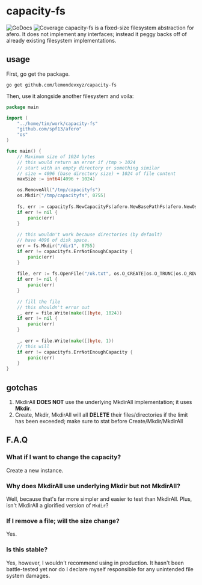 # capacity-fs 
![GoDocs](https://godocs.io/github.com/lemondevxyz/capacityfs?status.svg)
![Coverage](https://img.shields.io/badge/Coverage-100.0%25-brightgreen)
capacity-fs is a fixed-size filesystem abstraction for afero. It does not implement any interfaces; instead it peggy backs off of already existing filesystem implementations.

## usage
First, go get the package.
```shell
go get github.com/lemondevxyz/capacity-fs
```

Then, use it alongside another filesystem and voila:
```go
package main

import (
    "../home/tim/work/capacity-fs"
    "github.com/spf13/afero"
    "os"
)

func main() {
    // Maximum size of 1024 bytes
    // this would return an error if /tmp > 1024
    // start with an empty directory or something similar
    // size = 4096 (base directory size) + 1024 of file content
    maxSize := int64(4096 + 1024)

    os.RemoveAll("/tmp/capacityfs")
    os.Mkdir("/tmp/capacityfs", 0755)
    
    fs, err := capacityfs.NewCapacityFs(afero.NewBasePathFs(afero.NewOsFs(), "/tmp/capacityfs"), maxSize)
    if err != nil {
        panic(err)
    }
    
    // this wouldn't work because directories (by default)
    // have 4096 of disk space.
    err = fs.Mkdir("/dir1", 0755)
    if err != capacityfs.ErrNotEnoughCapacity {
        panic(err)
    }
    
    file, err := fs.OpenFile("/ok.txt", os.O_CREATE|os.O_TRUNC|os.O_RDWR, 0755)
    if err != nil {
        panic(err)
    }
    
    // fill the file
    // this shouldn't error out
    _, err = file.Write(make([]byte, 1024))
    if err != nil {
        panic(err)
    }
    
    _, err = file.Write(make([]byte, 1))
    // this will
    if err != capacityfs.ErrNotEnoughCapacity {
        panic(err)
    }
}
```

## gotchas
1. MkdirAll **DOES NOT** use the underlying MkdirAll implementation; it uses **Mkdir**.
2. Create, Mkdir, MkdirAll will all **DELETE** their files/directories if the limit has been exceeded; make sure to stat before Create/Mkdir/MkdirAll

## F.A.Q
### What if I want to change the capacity?
Create a new instance.
### Why does MkdirAll use underlying Mkdir but not MkdirAll?
Well, because that's far more simpler and easier to test than MkdirAll. Plus, isn't MkdirAll a glorified version of `Mkdir`?
### If I remove a file; will the size change?
Yes.
### Is this stable?
Yes, however, I wouldn't recommend using in production. It hasn't been battle-tested yet nor do I declare myself responsible for any unintended file system damages.

